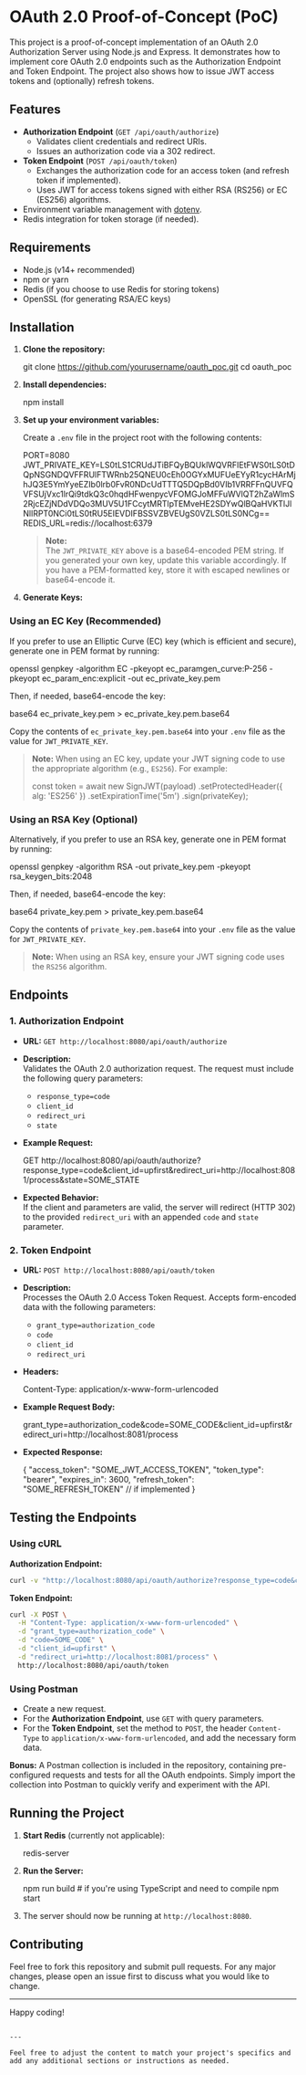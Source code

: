 # OAuth 2.0 Proof-of-Concept (PoC)

This project is a proof-of-concept implementation of an OAuth 2.0 Authorization Server using Node.js and Express. It demonstrates how to implement core OAuth 2.0 endpoints such as the Authorization Endpoint and Token Endpoint. The project also shows how to issue JWT access tokens and (optionally) refresh tokens.

## Features

- **Authorization Endpoint** (`GET /api/oauth/authorize`)
  - Validates client credentials and redirect URIs.
  - Issues an authorization code via a 302 redirect.
- **Token Endpoint** (`POST /api/oauth/token`)
  - Exchanges the authorization code for an access token (and refresh token if implemented).
  - Uses JWT for access tokens signed with either RSA (RS256) or EC (ES256) algorithms.
- Environment variable management with [dotenv](https://www.npmjs.com/package/dotenv).
- Redis integration for token storage (if needed).

## Requirements

- Node.js (v14+ recommended)
- npm or yarn
- Redis (if you choose to use Redis for storing tokens)
- OpenSSL (for generating RSA/EC keys)

## Installation

1. **Clone the repository:**

   git clone https://github.com/yourusername/oauth_poc.git
   cd oauth_poc

2. **Install dependencies:**

   npm install

3. **Set up your environment variables:**

   Create a `.env` file in the project root with the following contents:

   PORT=8080
   JWT_PRIVATE_KEY=LS0tLS1CRUdJTiBFQyBQUklWQVRFIEtFWS0tLS0tDQpNSGNDQVFFRUlFTWRnb25QNEU0cEh0OGYxMUFUeEYyR1cycHArMjhJQ3E5YmYyeEZIb0lrb0FvR0NDcUdTTTQ5DQpBd0VIb1VRRFFnQUVFQVFSUjVxc1lrQi9tdkQ3c0hqdHFwenpycVFOMGJoMFFuWVlQT2hZaWlmS2RjcEZjNDdVDQo3MUV5U1FCcytMRTlpTEMveHE2SDYwQlBQaHVKTlJlNllRPT0NCi0tLS0tRU5EIEVDIFBSSVZBVEUgS0VZLS0tLS0NCg==
   REDIS_URL=redis://localhost:6379

   > **Note:**  
   The `JWT_PRIVATE_KEY` above is a base64-encoded PEM string. If you generated your own key, update this variable accordingly. If you have a PEM-formatted key, store it with escaped newlines or base64-encode it.

4. **Generate Keys:**

### Using an EC Key (Recommended)
If you prefer to use an Elliptic Curve (EC) key (which is efficient and secure), generate one in PEM format by running:

openssl genpkey -algorithm EC -pkeyopt ec_paramgen_curve:P-256 -pkeyopt ec_param_enc:explicit -out ec_private_key.pem

Then, if needed, base64-encode the key:

base64 ec_private_key.pem > ec_private_key.pem.base64

Copy the contents of `ec_private_key.pem.base64` into your `.env` file as the value for `JWT_PRIVATE_KEY`.

> **Note:** When using an EC key, update your JWT signing code to use the appropriate algorithm (e.g., `ES256`). For example:
> 
> const token = await new SignJWT(payload)
>   .setProtectedHeader({ alg: 'ES256' })
>   .setExpirationTime('5m')
>   .sign(privateKey);

### Using an RSA Key (Optional)
Alternatively, if you prefer to use an RSA key, generate one in PEM format by running:

openssl genpkey -algorithm RSA -out private_key.pem -pkeyopt rsa_keygen_bits:2048

Then, if needed, base64-encode the key:

base64 private_key.pem > private_key.pem.base64

Copy the contents of `private_key.pem.base64` into your `.env` file as the value for `JWT_PRIVATE_KEY`.

> **Note:** When using an RSA key, ensure your JWT signing code uses the `RS256` algorithm.

## Endpoints

### 1. Authorization Endpoint

- **URL:** `GET http://localhost:8080/api/oauth/authorize`
- **Description:**  
  Validates the OAuth 2.0 authorization request. The request must include the following query parameters:
  - `response_type=code`
  - `client_id`
  - `redirect_uri`
  - `state`

- **Example Request:**

  GET http://localhost:8080/api/oauth/authorize?response_type=code&client_id=upfirst&redirect_uri=http://localhost:8081/process&state=SOME_STATE

- **Expected Behavior:**  
  If the client and parameters are valid, the server will redirect (HTTP 302) to the provided `redirect_uri` with an appended `code` and `state` parameter.

### 2. Token Endpoint

- **URL:** `POST http://localhost:8080/api/oauth/token`
- **Description:**  
  Processes the OAuth 2.0 Access Token Request. Accepts form-encoded data with the following parameters:
  - `grant_type=authorization_code`
  - `code`
  - `client_id`
  - `redirect_uri`

- **Headers:**

  Content-Type: application/x-www-form-urlencoded

- **Example Request Body:**

  grant_type=authorization_code&code=SOME_CODE&client_id=upfirst&redirect_uri=http://localhost:8081/process

- **Expected Response:**

  {
    "access_token": "SOME_JWT_ACCESS_TOKEN",
    "token_type": "bearer",
    "expires_in": 3600,
    "refresh_token": "SOME_REFRESH_TOKEN" // if implemented
  }

## Testing the Endpoints

### Using cURL

**Authorization Endpoint:**

```bash
curl -v "http://localhost:8080/api/oauth/authorize?response_type=code&client_id=upfirst&redirect_uri=http://localhost:8081/process&state=SOME_STATE"
```

**Token Endpoint:**

```bash
curl -X POST \
  -H "Content-Type: application/x-www-form-urlencoded" \
  -d "grant_type=authorization_code" \
  -d "code=SOME_CODE" \
  -d "client_id=upfirst" \
  -d "redirect_uri=http://localhost:8081/process" \
  http://localhost:8080/api/oauth/token
```

### Using Postman

- Create a new request.
- For the **Authorization Endpoint**, use `GET` with query parameters.
- For the **Token Endpoint**, set the method to `POST`, the header `Content-Type` to `application/x-www-form-urlencoded`, and add the necessary form data.

**Bonus:** A Postman collection is included in the repository, containing pre-configured requests and tests for all the OAuth endpoints. Simply import the collection into Postman to quickly verify and experiment with the API.

## Running the Project

1. **Start Redis** (currently not applicable):

   redis-server

2. **Run the Server:**

   npm run build   # if you're using TypeScript and need to compile
   npm start

3. The server should now be running at `http://localhost:8080`.


## Contributing

Feel free to fork this repository and submit pull requests. For any major changes, please open an issue first to discuss what you would like to change.

---

Happy coding!
```

---

Feel free to adjust the content to match your project's specifics and add any additional sections or instructions as needed.
